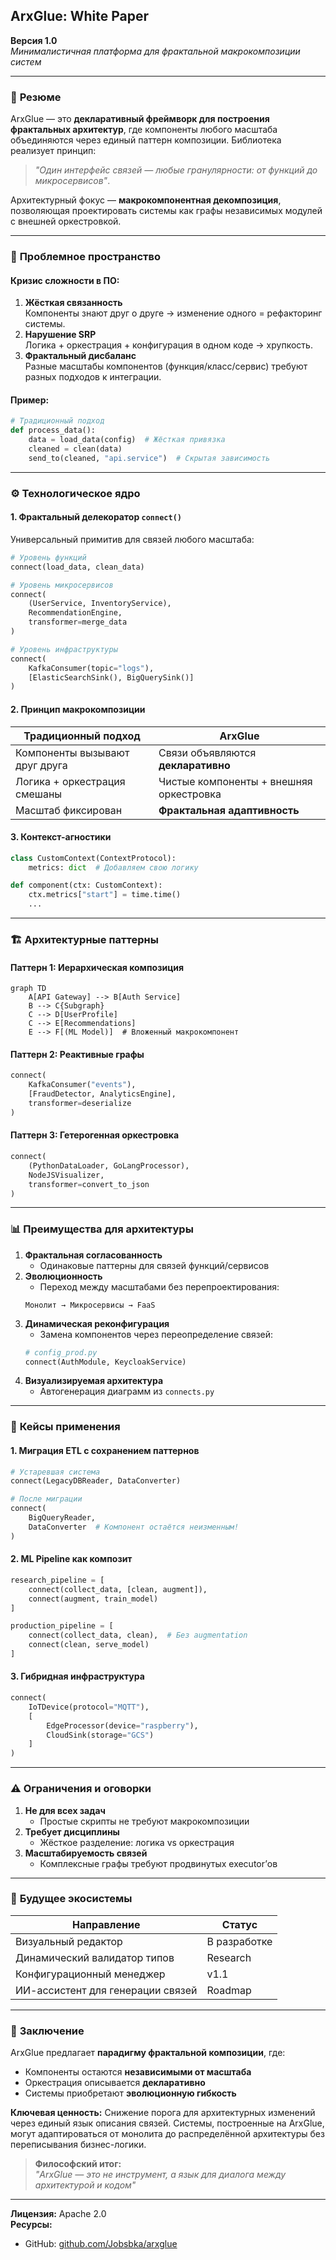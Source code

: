 ## ArxGlue: White Paper  
**Версия 1.0**  
*Минималистичная платформа для фрактальной макрокомпозиции систем*  

---

### 🚀 **Резюме**  
ArxGlue — это **декларативный фреймворк для построения фрактальных архитектур**, где компоненты любого масштаба объединяются через единый паттерн композиции. Библиотека реализует принцип:  
> *"Один интерфейс связей — любые гранулярности: от функций до микросервисов"*.  

Архитектурный фокус — **макрокомпонентная декомпозиция**, позволяющая проектировать системы как графы независимых модулей с внешней оркестровкой.  

---

### 🌌 **Проблемное пространство**  
#### Кризис сложности в ПО:  
1. **Жёсткая связанность**  
   Компоненты знают друг о друге → изменение одного = рефакторинг системы.  
2. **Нарушение SRP**  
   Логика + оркестрация + конфигурация в одном коде → хрупкость.  
3. **Фрактальный дисбаланс**  
   Разные масштабы компонентов (функция/класс/сервис) требуют разных подходов к интеграции.  

#### Пример:  
```python  
# Традиционный подход  
def process_data():  
    data = load_data(config)  # Жёсткая привязка  
    cleaned = clean(data)  
    send_to(cleaned, "api.service")  # Скрытая зависимость  
```  

---

### ⚙️ **Технологическое ядро**  
#### 1. **Фрактальный делекоратор `connect()`**  
Универсальный примитив для связей любого масштаба:  
```python  
# Уровень функций  
connect(load_data, clean_data)  

# Уровень микросервисов  
connect(  
    (UserService, InventoryService),  
    RecommendationEngine,  
    transformer=merge_data  
)  

# Уровень инфраструктуры  
connect(  
    KafkaConsumer(topic="logs"),  
    [ElasticSearchSink(), BigQuerySink()]  
)  
```  

#### 2. **Принцип макрокомпозиции**  
| Традиционный подход       | ArxGlue                    |  
|---------------------------|----------------------------|  
| Компоненты вызывают друг друга | Связи объявляются **декларативно** |  
| Логика + оркестрация смешаны | Чистые компоненты + внешняя оркестровка |  
| Масштаб фиксирован        | **Фрактальная адаптивность** |  

#### 3. **Контекст-агностики**  
```python  
class CustomContext(ContextProtocol):  
    metrics: dict  # Добавляем свою логику  

def component(ctx: CustomContext):  
    ctx.metrics["start"] = time.time()  
    ...  
```

---

### 🏗️ **Архитектурные паттерны**  
#### Паттерн 1: Иерархическая композиция  
```mermaid  
graph TD  
    A[API Gateway] --> B[Auth Service]  
    B --> C{Subgraph}  
    C --> D[UserProfile]  
    C --> E[Recommendations]  
    E --> F[(ML Model)]  # Вложенный макрокомпонент  
```  

#### Паттерн 2: Реактивные графы  
```python  
connect(  
    KafkaConsumer("events"),  
    [FraudDetector, AnalyticsEngine],  
    transformer=deserialize  
)  
```  

#### Паттерн 3: Гетерогенная оркестровка  
```python  
connect(  
    (PythonDataLoader, GoLangProcessor),  
    NodeJSVisualizer,  
    transformer=convert_to_json  
)  
```  

---

### 📊 **Преимущества для архитектуры**  
1. **Фрактальная согласованность**  
   - Одинаковые паттерны для связей функций/сервисов  
2. **Эволюционность**  
   - Переход между масштабами без перепроектирования:  
   ```  
   Монолит → Микросервисы → FaaS  
   ```  
3. **Динамическая реконфигурация**  
   - Замена компонентов через переопределение связей:  
   ```python  
   # config_prod.py  
   connect(AuthModule, KeycloakService)  
   ```  
4. **Визуализируемая архитектура**  
   - Автогенерация диаграмм из `connects.py`  

---

### 🔬 **Кейсы применения**  
#### 1. Миграция ETL с сохранением паттернов  
```python  
# Устаревшая система  
connect(LegacyDBReader, DataConverter)  

# После миграции  
connect(  
    BigQueryReader,  
    DataConverter  # Компонент остаётся неизменным!  
)  
```  

#### 2. ML Pipeline как композит  
```python  
research_pipeline = [  
    connect(collect_data, [clean, augment]),  
    connect(augment, train_model)  
]  

production_pipeline = [  
    connect(collect_data, clean),  # Без augmentation  
    connect(clean, serve_model)  
]  
```  

#### 3. Гибридная инфраструктура  
```python  
connect(  
    IoTDevice(protocol="MQTT"),  
    [  
        EdgeProcessor(device="raspberry"),  
        CloudSink(storage="GCS")  
    ]  
)  
```  

---

### ⚠️ **Ограничения и оговорки**  
1. **Не для всех задач**  
   - Простые скрипты не требуют макрокомпозиции  
2. **Требует дисциплины**  
   - Жёсткое разделение: логика vs оркестрация  
3. **Масштабируемость связей**  
   - Комплексные графы требуют продвинутых executor’ов  

---

### 🚀 **Будущее экосистемы**  
| Направление          | Статус      |  
|----------------------|-------------|  
| Визуальный редактор  | В разработке |  
| Динамический валидатор типов | Research |  
| Конфигурационный менеджер | v1.1 |  
| ИИ-ассистент для генерации связей | Roadmap |  

---

### 💎 **Заключение**  
ArxGlue предлагает **парадигму фрактальной композиции**, где:  
- Компоненты остаются **независимыми от масштаба**  
- Оркестрация описывается **декларативно**  
- Системы приобретают **эволюционную гибкость**  

**Ключевая ценность:** Снижение порога для архитектурных изменений через единый язык описания связей. Системы, построенные на ArxGlue, могут адаптироваться от монолита до распределённой архитектуры без переписывания бизнес-логики.  

> **Философский итог:**  
> *"ArxGlue — это не инструмент, а язык для диалога между архитектурой и кодом"*  

---
**Лицензия:** Apache 2.0  
**Ресурсы:**  
- GitHub: [github.com/Jobsbka/arxglue](https://github.com/Jobsbka/arxglue)  